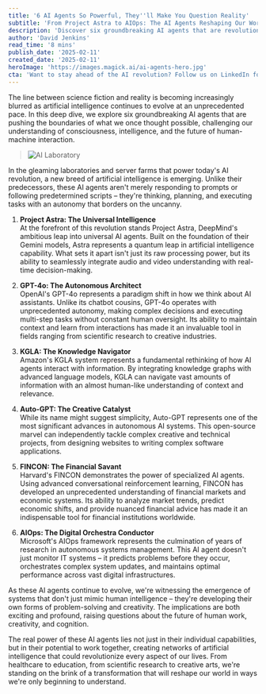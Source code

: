 ```yaml
---
title: '6 AI Agents So Powerful, They''ll Make You Question Reality'
subtitle: 'From Project Astra to AIOps: The AI Agents Reshaping Our World'
description: 'Discover six groundbreaking AI agents that are revolutionizing technology and pushing the boundaries of artificial intelligence. From DeepMind''s Project Astra to Microsoft''s AIOps, these autonomous systems are reshaping our understanding of machine intelligence and human-AI interaction.'
author: 'David Jenkins'
read_time: '8 mins'
publish_date: '2025-02-11'
created_date: '2025-02-11'
heroImage: 'https://images.magick.ai/ai-agents-hero.jpg'
cta: 'Want to stay ahead of the AI revolution? Follow us on LinkedIn for daily updates on groundbreaking developments in artificial intelligence and emerging technologies.'
---
```


The line between science fiction and reality is becoming increasingly blurred as artificial intelligence continues to evolve at an unprecedented pace. In this deep dive, we explore six groundbreaking AI agents that are pushing the boundaries of what we once thought possible, challenging our understanding of consciousness, intelligence, and the future of human-machine interaction.

> ![AI Laboratory](https://i.magick.ai/PIXE/1739293315893_magick_img.webp)

In the gleaming laboratories and server farms that power today's AI revolution, a new breed of artificial intelligence is emerging. Unlike their predecessors, these AI agents aren't merely responding to prompts or following predetermined scripts – they're thinking, planning, and executing tasks with an autonomy that borders on the uncanny.

1. **Project Astra: The Universal Intelligence**  
   At the forefront of this revolution stands Project Astra, DeepMind's ambitious leap into universal AI agents. Built on the foundation of their Gemini models, Astra represents a quantum leap in artificial intelligence capability. What sets it apart isn't just its raw processing power, but its ability to seamlessly integrate audio and video understanding with real-time decision-making.

2. **GPT-4o: The Autonomous Architect**  
   OpenAI's GPT-4o represents a paradigm shift in how we think about AI assistants. Unlike its chatbot cousins, GPT-4o operates with unprecedented autonomy, making complex decisions and executing multi-step tasks without constant human oversight. Its ability to maintain context and learn from interactions has made it an invaluable tool in fields ranging from scientific research to creative industries.

3. **KGLA: The Knowledge Navigator**  
   Amazon's KGLA system represents a fundamental rethinking of how AI agents interact with information. By integrating knowledge graphs with advanced language models, KGLA can navigate vast amounts of information with an almost human-like understanding of context and relevance.

4. **Auto-GPT: The Creative Catalyst**  
   While its name might suggest simplicity, Auto-GPT represents one of the most significant advances in autonomous AI systems. This open-source marvel can independently tackle complex creative and technical projects, from designing websites to writing complex software applications.

5. **FINCON: The Financial Savant**  
   Harvard's FINCON demonstrates the power of specialized AI agents. Using advanced conversational reinforcement learning, FINCON has developed an unprecedented understanding of financial markets and economic systems. Its ability to analyze market trends, predict economic shifts, and provide nuanced financial advice has made it an indispensable tool for financial institutions worldwide.

6. **AIOps: The Digital Orchestra Conductor**  
   Microsoft's AIOps framework represents the culmination of years of research in autonomous systems management. This AI agent doesn't just monitor IT systems – it predicts problems before they occur, orchestrates complex system updates, and maintains optimal performance across vast digital infrastructures.

As these AI agents continue to evolve, we're witnessing the emergence of systems that don't just mimic human intelligence – they're developing their own forms of problem-solving and creativity. The implications are both exciting and profound, raising questions about the future of human work, creativity, and cognition.

The real power of these AI agents lies not just in their individual capabilities, but in their potential to work together, creating networks of artificial intelligence that could revolutionize every aspect of our lives. From healthcare to education, from scientific research to creative arts, we're standing on the brink of a transformation that will reshape our world in ways we're only beginning to understand.